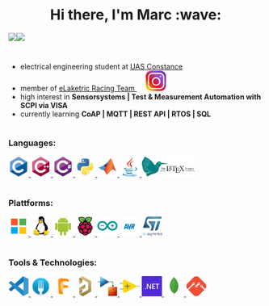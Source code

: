 <h1> </h1>
<h1 align="center"> Hi there, I'm Marc :wave:
</h1> 

<img align="left" src="https://github-readme-stats-git-master-maroow.vercel.app/api?username=maroow&show_icons=true&theme=dark&count_private=true"/>
<img src="https://github-readme-stats-git-master-maroow.vercel.app/api/top-langs?username=maroow&show_icons=true&theme=dark&hide=makefile,batchfile,HTML&langs_count=10"/>
<h1> </h1>


- electrical engineering student at <a href="https://www.htwg-konstanz.de/hochschule/fakultaeten/elektro-und-informationstechnik/uebersicht/"> UAS Constance </a> <br>
- member of <a href="http://elaketric.de"> eLaketric Racing Team </a>  &emsp; <a href="https://www.instagram.com/elaketric/"> <img src="icons/Instagram-Icon.png" alt="Instagram" width="40" height="40"/> </a>
- high interest in **Sensorsystems | Test & Measurement Automation with SCPI via VISA** <br>
- currently learning **CoAP | MQTT | REST API | RTOS | SQL**
 
<h1> </h1>


<h3 align="left">Languages:</h3>
<p align="left"> 
    <a href="https://de.wikipedia.org/wiki/C_(Programmiersprache)" target="_blank" rel="noreferrer"> 
        <img src="icons/c-original.svg" alt="c" width="40" height="40"/> 
    </a> 
    <a href="https://de.wikipedia.org/wiki/C%2B%2B" target="_blank" rel="noreferrer"> 
        <img src="icons/cplusplus-original.svg" alt="cplusplus" width="40" height="40"/> 
    </a> 
    <a href="https://docs.microsoft.com/de-de/dotnet/csharp/tour-of-csharp/" target="_blank" rel="noreferrer"> 
        <img src="icons/csharp-original.svg" alt="csharp" width="40" height="40"/> 
    </a> 
    <a href="https://www.python.org" target="_blank" rel="noreferrer"> 
        <img src="icons/python-original.svg" alt="python" width="40" height="40"/> 
    </a> 
    <a href="https://www.mathworks.com/" target="_blank" rel="noreferrer"> 
        <img src="icons/matlab-original.svg" alt="matlab" width="40" height="40"/> 
    </a>
    <a href="https://www.java.com" target="_blank" rel="noreferrer"> 
        <img src="icons/java-original.svg" alt="java" width="40" height="40"/> 
    </a> 
    <a href="https://www.latex-project.org" target="_blank" rel="noreferrer">
        <img src="icons/latex-original.svg" alt="LaTeX" width="" height="40"/>
    </a>
</p>
<h1> </h1>

<h3 align="left">Plattforms:</h3>
<p align="left">
    <a href="https://www.microsoft.com/de-de/windows" target="_blank" rel="noreferrer">
        <img src="icons/microsoft-original.svg" alt="Windows" width="40" height="40"/>
    </a>
    <a href="https://www.linux.org" target="_blank" rel="noreferrer">
        <img src="icons/linux-original.svg" alt="Linux" width="40" height="40"/>
    </a>
    <a href="https://www.android.com/intl/de_de/" target="_blank" rel="noreferrer">
        <img src="icons/android-original.svg" alt="Android" width="40" height="40"/>
    </a>
    <a href="https://www.raspberrypi.org" target="_blank" rel="noreferrer">
        <img src="icons/raspberrypi-original.svg" alt="Raspberry Pi" width="40" height="40"/>
    </a>
    <a href="https://www.arduino.cc" target="_blank" rel="noreferrer">
        <img src="icons/arduino-original.svg" alt="Arduino" width="40" height="40"/>
    </a>
    <a href="https://www.microchip.com/en-us/products/microcontrollers-and-microprocessors/8-bit-mcus/avr-mcus" target="_blank" rel="noreferrer">
        <img src="icons/AVR_blau.svg" alt="AVR" width="40" height="40"/>
    </a>
    <a href="https://www.st.com/en/microcontrollers-microprocessors/stm32-32-bit-arm-cortex-mcus.html" target="_blank" rel="noreferrer">
        <img src="icons/STMicroelectronics_logo.svg" alt="STM32" width="40" height="40"/>
    </a>
</p>
<h1> </h1>

<h3 align="left">Tools & Technologies:</h3> 
<p align="left">
    <a href="https://code.visualstudio.com" target="_blank" rel="noreferrer">
        <img src="icons/vscode-original.svg" alt="Visual Studio Code" width="40" height="40"/>
    </a>
    <a href="https://git-fork.com" target="_blank" rel="noreferrer">
        <img src="icons/Fork_logo.png" alt="Fork" width="40" height="40"/>
    </a>
    <a href="https://www.autodesk.de/products/fusion-360/personal" target="_blank" rel="noreferrer">
        <img src="icons/fusion360-original.svg" alt="Fusio360" width="40" height="40"/>
    </a>
    <a href="https://www.altium.com/de/altium-designer" target="_blank" rel="noreferrer">
        <img src="icons/altium-designer.png" alt="Altium Designer" width="40" height="40"/>
    </a>
    <a href="https://de.mathworks.com/products/simulink.html" target="_blank" rel="noreferrer">
        <img src="icons/Simulink_Logo.png" alt="Simulink" width="40" height="40"/>
    </a>
    <a href="https://www.ni.com/de-de/shop/labview.html" target="_blank" rel="noreferrer">
        <img src="icons/labview-original.svg" alt="Labview" width="40" height="40"/>
    </a>
    <a href="https://dotnet.microsoft.com/" target="_blank" rel="noreferrer"> 
        <img src="icons/NET_Logo.svg" alt="dotnet" width="40" height="40"/> 
    </a>
    <a href="https://www.mongodb.com/de-de" target="_blank" rel="noreferrer">
        <img src="icons/mongodb-original.svg" alt="MongoDB" width="40" height="40">
    </a>
    <a href="https://mongoose.ws" target="_blank" rel="noreferrer">
        <img src="icons/mongoose_logo.svg" alt="Mongoose" width="40" height="40">
    </a>
</p>
